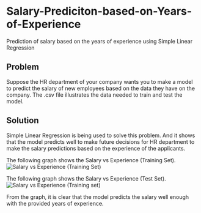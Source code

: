 # Salary-Prediciton-based-on-Years-of-Experience
Prediction of salary based on the years of experience using Simple Linear Regression

## Problem
Suppose the HR department of your company wants you to make a model to predict the salary of new employees based on the data they have on the company. The .csv file illustrates the data needed to train and test the model.

## Solution
Simple Linear Regression is being used to solve this problem. And it shows that the model predicts well to make future decisions for HR department to make the salary predictions based on the experience of the applicants.

The following graph shows the Salary vs Experience (Training Set).
![Salary vs Experience (Training Set)](https://user-images.githubusercontent.com/14214659/70992287-02c66980-20d2-11ea-8251-cba6a794a288.png)

The following graph shows the Salary vs Experience (Test Set).
![Salary vs Experience (Training set)](https://user-images.githubusercontent.com/14214659/70992287-02c66980-20d2-11ea-8251-cba6a794a288.png)

From the graph, it is clear that the model predicts the salary well enough with the provided years of experience.


